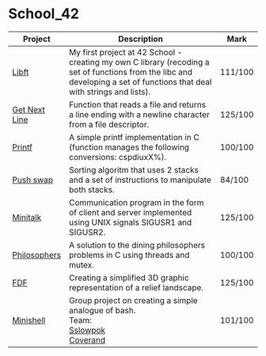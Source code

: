 # School_42

| Project  | Description | Mark |
| ------------- | ------------- | ------------- |
| [Libft](https://github.com/DianaS96/School_42/tree/main/Libft)  | My first project at 42 School - creating my own C library (recoding a set of functions from the libc and developing a set of functions that deal with strings and lists).  | 111/100  |
| [Get Next Line](https://github.com/DianaS96/School_42/tree/main/get_next_line)  | Function that reads a file and returns a line ending with a newline character from a file descriptor.  | 125/100  |
| [Printf](https://github.com/DianaS96/School_42/tree/main/Printf)  | A simple printf implementation in C (function manages the following conversions: cspdiuxX%).  | 100/100  |
| [Push swap](https://github.com/DianaS96/School_42/tree/main/Push_swap)  | Sorting algoritm that uses 2 stacks and a set of instructions to manipulate both stacks.  | 84/100  |
| [Minitalk](https://github.com/DianaS96/School_42/tree/main/Minitalk)  | Communication program in the form of client and server implemented using UNIX signals SIGUSR1 and SIGUSR2.  | 125/100  |
| [Philosophers](https://github.com/DianaS96/School_42/tree/main/Philosophers)  | A solution to the dining philosophers problems in C using threads and mutex. | 100/100  |
| [FDF](https://github.com/DianaS96/FDF)  | Creating a simplified 3D graphic representation of a relief landscape. | 125/100  |
| [Minishell](https://github.com/DianaS96/Minishell)  | Group project on creating a simple analogue of bash. <br/> Team: <br/> [Sslowpok](https://github.com/sslowpok)<br/>[Coverand](https://github.com/DianaS96)<br/>| 101/100  |
